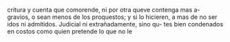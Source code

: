 critura y cuenta que comorende, ni por otra queve contenga mas a- gravios, o sean menos de los proquestos; y si lo hicieren, a mas de no ser idos ni admitidos. Judicial ni extrañadamente, sino qu- tes bien condenados en costos como quien pretende lo que no le